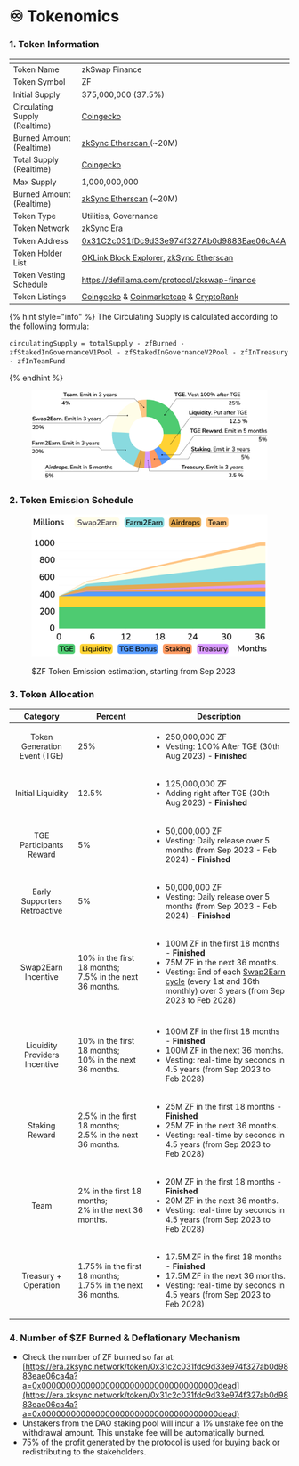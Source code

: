 # ♾️ Tokenomics

### 1. Token Information

<table><thead><tr><th width="301"></th><th></th></tr></thead><tbody><tr><td>Token Name</td><td>zkSwap Finance</td></tr><tr><td>Token Symbol</td><td>ZF</td></tr><tr><td>Initial Supply</td><td>375,000,000 (37.5%)</td></tr><tr><td>Circulating Supply (Realtime)</td><td><a href="https://www.coingecko.com/en/coins/zkswap-finance">Coingecko</a></td></tr><tr><td>Burned Amount (Realtime)</td><td><a href="https://era.zksync.network/token/0x31c2c031fdc9d33e974f327ab0d9883eae06ca4a?a=0x000000000000000000000000000000000000dead">zkSync Etherscan </a>(~20M)</td></tr><tr><td>Total Supply (Realtime)</td><td><a href="https://www.coingecko.com/en/coins/zkswap-finance">Coingecko</a> </td></tr><tr><td>Max Supply</td><td>1,000,000,000</td></tr><tr><td>Burned Amount (Realtime)</td><td><a href="https://era.zksync.network/token/0x31c2c031fdc9d33e974f327ab0d9883eae06ca4a?a=0x000000000000000000000000000000000000dead">zkSync Etherscan</a> (~20M)</td></tr><tr><td>Token Type</td><td>Utilities, Governance</td></tr><tr><td>Token Network</td><td>zkSync Era</td></tr><tr><td>Token Address</td><td><a href="https://explorer.zksync.io/address/0x31C2c031fDc9d33e974f327Ab0d9883Eae06cA4A">0x31C2c031fDc9d33e974f327Ab0d9883Eae06cA4A</a></td></tr><tr><td>Token Holder List</td><td><a href="https://www.oklink.com/zksync/token/0x31c2c031fdc9d33e974f327ab0d9883eae06ca4a">OKLink Block Explorer</a>, <a href="https://era.zksync.network/token/0x31c2c031fdc9d33e974f327ab0d9883eae06ca4a#balances">zkSync Etherscan</a></td></tr><tr><td>Token Vesting Schedule</td><td><a href="https://defillama.com/protocol/zkswap-finance">https://defillama.com/protocol/zkswap-finance</a></td></tr><tr><td>Token Listings</td><td><a href="https://www.coingecko.com/en/coins/zkswap-finance">Coingecko</a> &#x26; <a href="https://coinmarketcap.com/currencies/zkswap-finance/">Coinmarketcap</a> &#x26; <a href="https://cryptorank.io/price/zkswap-finance">CryptoRank</a></td></tr></tbody></table>

{% hint style="info" %}
The Circulating Supply is calculated according to the following formula:

```
circulatingSupply = totalSupply - zfBurned - zfStakedInGovernanceV1Pool - zfStakedInGovernanceV2Pool - zfInTreasury - zfInTeamFund

```
{% endhint %}



<figure><img src="../.gitbook/assets/Tokenomics_-_Docs.png" alt=""><figcaption></figcaption></figure>

### 2. Token Emission Schedule

<figure><img src="../.gitbook/assets/Circulating supply.svg" alt="" width="563"><figcaption><p>$ZF Token Emission estimation, starting from Sep 2023</p></figcaption></figure>

### 3. Token Allocation

|            Category           | Percent                                                            | Description                                                                                                                                                                                                                                                                           |
| :---------------------------: | ------------------------------------------------------------------ | ------------------------------------------------------------------------------------------------------------------------------------------------------------------------------------------------------------------------------------------------------------------------------------- |
|  Token Generation Event (TGE) | 25%                                                                | <ul><li>250,000,000 ZF</li><li>Vesting: 100% After TGE (30th Aug 2023) - <strong>Finished</strong></li></ul>                                                                                                                                                                          |
|       Initial Liquidity       | 12.5%                                                              | <ul><li>125,000,000 ZF </li><li>Adding right after TGE (30th Aug 2023)  - <strong>Finished</strong></li></ul>                                                                                                                                                                         |
|    TGE Participants Reward    | 5%                                                                 | <ul><li>50,000,000 ZF</li><li>Vesting: Daily release over 5 months (from Sep 2023 - Feb 2024) - <strong>Finished</strong></li></ul>                                                                                                                                                   |
|  Early Supporters Retroactive | 5%                                                                 | <ul><li>50,000,000 ZF</li><li>Vesting: Daily release over 5 months (from Sep 2023 - Feb 2024) - <strong>Finished</strong></li></ul>                                                                                                                                                   |
|      Swap2Earn Incentive      | <p>10% in the first 18 months;<br>7.5% in the next 36 months.</p>  | <ul><li>100M ZF in the first 18 months - <strong>Finished</strong></li><li>75M ZF in the next 36 months.</li><li>Vesting: End of each <a href="../highlights/swap2earn.md#cycle">Swap2Earn cycle</a> (every 1st and 16th monthly) over 3 years  (from Sep 2023 to Feb 2028)</li></ul> |
|                               |                                                                    |                                                                                                                                                                                                                                                                                       |
| Liquidity Providers Incentive | <p>10% in the first 18 months;<br>10% in the next 36 months.</p>   | <ul><li>100M ZF in the first 18 months - <strong>Finished</strong></li><li>100M ZF in the next 36 months.</li><li>Vesting: real-time by seconds in 4.5 years (from Sep 2023 to Feb 2028)</li></ul>                                                                                    |
|         Staking Reward        | <p>2.5% in the first 18 months;<br>2.5% in the next 36 months.</p> | <ul><li>25M ZF in the first 18 months - <strong>Finished</strong></li><li>25M ZF in the next 36 months.</li><li>Vesting: real-time by seconds in 4.5 years (from Sep 2023 to Feb 2028)</li></ul>                                                                                      |
|              Team             | <p>2% in the first 18 months; <br>2% in the next 36 months.</p>    | <ul><li>20M ZF in the first 18 months - <strong>Finished</strong></li><li>20M ZF in the next 36 months.</li><li>Vesting: real-time by seconds in 4.5 years (from Sep 2023 to Feb 2028)</li></ul>                                                                                      |
|      Treasury + Operation     | 1.75% in the first 18 months; 1.75% in the next 36 months.         | <ul><li>17.5M ZF in the first 18 months - <strong>Finished</strong></li><li>17.5M ZF in the next 36 months.</li><li>Vesting: real-time by seconds in 4.5 years (from Sep 2023 to Feb 2028)</li></ul>                                                                                  |

### **4. Number of $ZF Burned & Deflationary Mechanism**

* Check the number of ZF burned so far at: [https://era.zksync.network/token/0x31c2c031fdc9d33e974f327ab0d9883eae06ca4a?a=0x000000000000000000000000000000000000dead](https://era.zksync.network/token/0x31c2c031fdc9d33e974f327ab0d9883eae06ca4a?a=0x000000000000000000000000000000000000dead)
* Unstakers from the DAO staking pool will incur a 1% unstake fee on the withdrawal amount. This unstake fee will be automatically burned.
* 75% of the profit generated by the protocol is used for buying back or redistributing to the stakeholders.&#x20;

